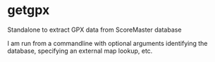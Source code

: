 # getgpx
Standalone to extract GPX data from ScoreMaster database

I am run from a commandline with optional arguments identifying the database, specifying an external map lookup, etc.
